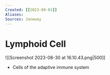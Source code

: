 ```yaml
---
Created: [[2023-09-01]]
Aliases: 
Sources: Janeway
---
```

# Lymphoid Cell
![[Screenshot 2023-08-30 at 16.10.43.png|500]]
- Cells of the adaptive immune system
